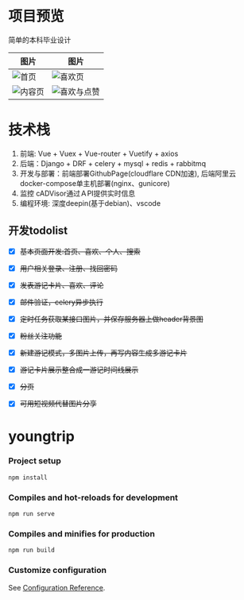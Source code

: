 # 项目预览
简单的本科毕业设计

|图片|图片|
|---|---|
|![首页](https://lizhenqiangcool.github.io/youngtrip/img/youngtrip1.png)| ![喜欢页](https://lizhenqiangcool.github.io/youngtrip/img/youngtrip4.png)|
|![内容页](https://lizhenqiangcool.github.io/youngtrip/img/youngtrip2.png)|  ![喜欢与点赞](https://lizhenqiangcool.github.io/youngtrip/img/youngtrip3.png)|

# 技术栈
1. 前端: Vue + Vuex + Vue-router + Vuetify + axios
2. 后端：Django + DRF + celery + mysql + redis + rabbitmq
3. 开发与部署：前端部署GithubPage(cloudflare CDN加速), 后端阿里云docker-compose单主机部署(nginx、gunicore)
4. 监控 cADVisor通过ＡPI提供实时信息
5. 编程环境: 深度deepin(基于debian)、vscode

## 开发todolist
- [x] ~~基本页面开发:首页、喜欢、个人、搜索~~
- [x] ~~用户相关登录、注册、找回密码~~
- [x] ~~发表游记卡片、喜欢、评论~~
- [x] ~~邮件验证，celery异步执行~~
- [x] ~~定时任务获取某接口图片，并保存服务器上做header背景图~~
- [x] ~~粉丝关注功能~~
- [x] ~~新建游记模式，多图片上传，再写内容生成多游记卡片~~
- [x] ~~游记卡片展示整合成一游记时间线展示~~
- [x] ~~分页~~
- [x] ~~可用短视频代替图片分享~~


# youngtrip

### Project setup
```
npm install
```

### Compiles and hot-reloads for development
```
npm run serve
```

### Compiles and minifies for production
```
npm run build
```

### Customize configuration
See [Configuration Reference](https://cli.vuejs.org/config/).
